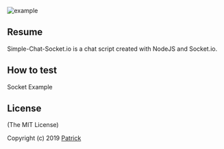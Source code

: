 ![example](https://raw.githubusercontent.com/dericeira/Simple-Chat-Socket.io/master/example.gif)

## Resume
Simple-Chat-Socket.io is a chat script created with NodeJS and Socket.io.

## How to test
Socket Example


## License
(The MIT License)

Copyright (c) 2019 [Patrick](psn1462@gmail.com)
